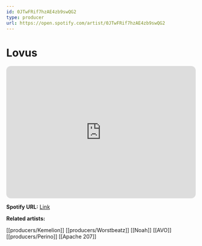```yaml
---
id: 0JTwFRif7hzAE4zb9swQG2
type: producer
url: https://open.spotify.com/artist/0JTwFRif7hzAE4zb9swQG2
---
```

# Lovus

<iframe style="border-radius:12px" src="https://open.spotify.com/embed/artist/0JTwFRif7hzAE4zb9swQG2" width="100%" height="352" frameBorder="0" allowfullscreen="" allow="autoplay; clipboard-write; encrypted-media; fullscreen; picture-in-picture" loading="lazy"></iframe>

**Spotify URL:** [Link](https://open.spotify.com/artist/0JTwFRif7hzAE4zb9swQG2)

**Related artists:**

[[producers/Kemelion]]
[[producers/Worstbeatz]]
[[Noah]]
[[AVO]]
[[producers/Perino]]
[[Apache 207]]
